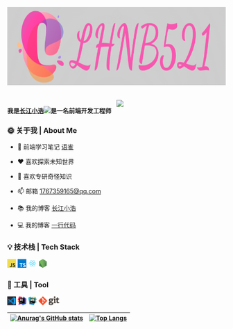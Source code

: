 <p align="center"><a href="http://linecode.top"><img width="100%" height="180" src="./assets/top.png" /></a></p>

<br />
<img align="right" src="https://metrics.lecoq.io/LHNB521?template=terminal&base.indepth=false&config.timezone=Asia%2FShanghai" width="50%"/>

**我是[长江小浩](https://yuque.com/lhao)<img src="https://media.giphy.com/media/hvRJCLFzcasrR4ia7z/giphy.gif" width="25">是一名前端开发工程师**

### 🌞 关于我 | About Me

- 💼 前端学习笔记 [语雀](https://yuque.com/lhao)

- ❤️ 喜欢探索未知世界

- 🎁 喜欢专研奇怪知识

- 📫 邮箱 [1767359165@qq.com](mailto:1767359165@qq.com)

- 📚 我的博客 [长江小浩](http://lh521.top)

- 💻 我的博客 [一行代码](http://linecode.top)

### 💡 技术栈 | Tech Stack
<code><img height="20" src="https://raw.githubusercontent.com/github/explore/80688e429a7d4ef2fca1e82350fe8e3517d3494d/topics/javascript/javascript.png"></code>
<code><img height="20" src="https://raw.githubusercontent.com/github/explore/80688e429a7d4ef2fca1e82350fe8e3517d3494d/topics/typescript/typescript.png"></code>
<code><img height="20" src="https://raw.githubusercontent.com/github/explore/80688e429a7d4ef2fca1e82350fe8e3517d3494d/topics/react/react.png"></code>
<code><img height="20" src="https://raw.githubusercontent.com/github/explore/80688e429a7d4ef2fca1e82350fe8e3517d3494d/topics/nodejs/nodejs.png"></code>
### 🔨 工具 | Tool
<code><img height="20" src="./assets/vs.jpg"></code>
<code><img height="20" src="./assets/idea.svg"></code>
<code><img height="20" src="./assets/ws.png"></code>
<code><img height="20" src="./assets/git.png"></code>

| [![Anurag's GitHub stats](https://github-readme-stats.vercel.app/api?username=LHNB521&hide=contribs,issues&show_icons=trueshow_icons=true&theme=radical)](https://github.com/LHNB521) | [![Top Langs](https://github-readme-stats.vercel.app/api/top-langs/?username=LHNB521&theme=radical&layout=compact)](https://github.com/LHNB521) |
| ------------- | ------------- | 
